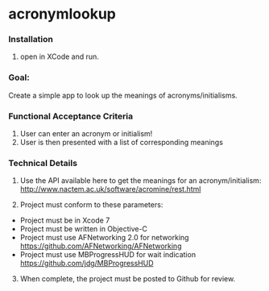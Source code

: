 # acronymlookup

### Installation

1. open in XCode and run.

### Goal:

Create a simple app to look up the meanings of acronyms/initialisms.

### Functional Acceptance Criteria

1. User can enter an acronym or initialism!
2. User is then presented with a list of corresponding meanings

### Technical Details

1. Use the API available here to get the meanings for an acronym/initialism:
http://www.nactem.ac.uk/software/acromine/rest.html

2. Project must conform to these parameters:
  * Project must be in Xcode 7
  * Project must be written in Objective-C
  * Project must use AFNetworking 2.0 for networking
    https://github.com/AFNetworking/AFNetworking
  * Project must use MBProgressHUD for wait indication
    https://github.com/jdg/MBProgressHUD
3. When complete, the project must be posted to Github for review.
